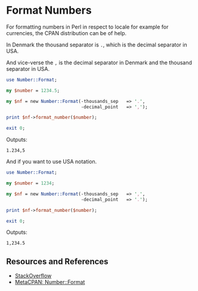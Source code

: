# Format Numbers

For formatting numbers in Perl in respect to locale for example for currencies, the CPAN distribution can be of help.

In Denmark the thousand separator is `.`, which is the decimal separator in USA.

And vice-verse the `,` is the decimal separator in Denmark and the thousand separator in USA.

```perl
use Number::Format;

my $number = 1234.5;

my $nf = new Number::Format(-thousands_sep   => '.',
                            -decimal_point   => ',');

print $nf->format_number($number);

exit 0;
```

Outputs:

```text
1.234,5
```

And if you want to use USA notation.

```perl
use Number::Format;

my $number = 1234;

my $nf = new Number::Format(-thousands_sep   => ',',
                            -decimal_point   => '.');

print $nf->format_number($number);

exit 0;
```

Outputs:

```text
1,234.5
```

## Resources and References

- [StackOverflow](https://stackoverflow.com/questions/6158166/how-to-format-numbers-with-locale-based-decimal-separator-in-perl)
- [MetaCPAN: Number::Format](https://metacpan.org/pod/Number::Format)
